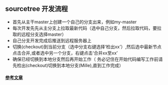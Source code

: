 ## sourcetree 开发流程
* 首先从主干master上创建一个自己的分支出来，例如my-master
* 每次开发先先从主分支上拉取最新代码（选中自己分支，然后拉取代码，要拉取的远程分支选择master）
* 自己分支开发完成后推送到远程服务器上
* 切换(checkout)到当前分支（选中分支右键选择‘检出xx’）,然后选中最新节点点击合并,或者选中另一个分支，右键点击‘合并xx至xx’
* 确保已经切换到本地分支然后再开始工作（ 务必记住在开始代码编写工作前请先检出(checkout)切换到本地分支(Mille),直到工作完成）

#### [参考文章](https://segmentfault.com/a/1190000005933855)
